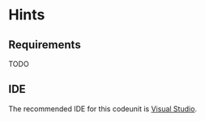# Hints

## Requirements

TODO

## IDE

The recommended IDE for this codeunit is [Visual Studio](https://visualstudio.com/).
